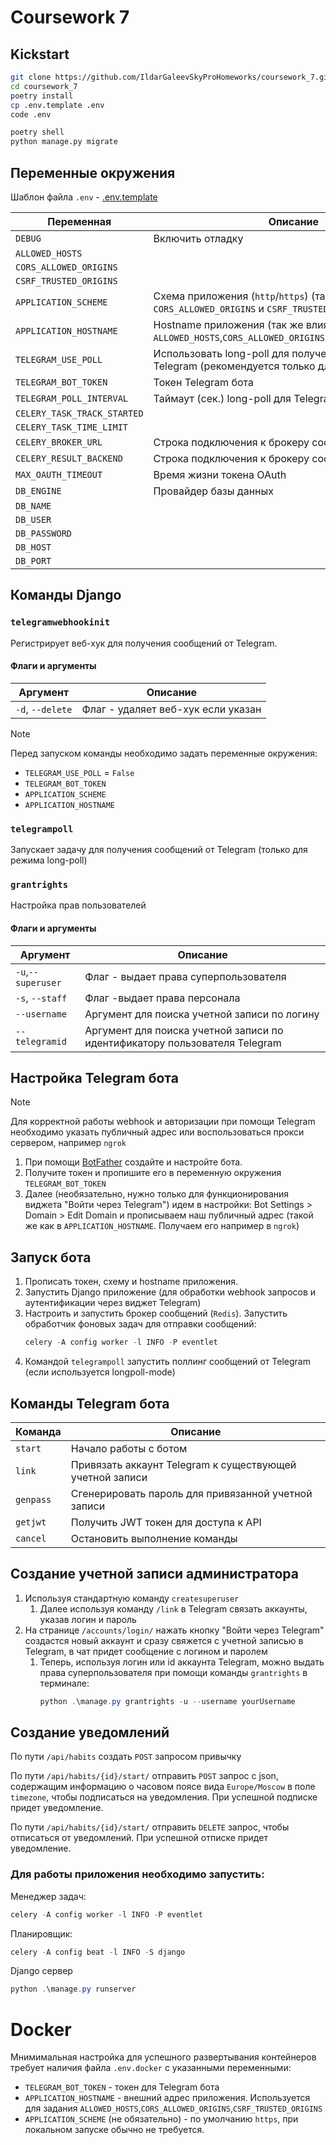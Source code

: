 # Coursework 7

## Kickstart

```bash
git clone https://github.com/IldarGaleevSkyProHomeworks/coursework_7.git
cd coursework_7
poetry install
cp .env.template .env
code .env
```
```bash
poetry shell
python manage.py migrate
```

## Переменные окружения

Шаблон файла `.env` - [.env.template](./.env.template)

| Переменная                        | Описание                                                                                             |
|-----------------------------------|------------------------------------------------------------------------------------------------------|
| `DEBUG`                           | Включить отладку                                                                                     |
| `ALLOWED_HOSTS`                   |                                                                                                      |
| `CORS_ALLOWED_ORIGINS`            |                                                                                                      |
| `CSRF_TRUSTED_ORIGINS`            |                                                                                                      |
| `APPLICATION_SCHEME`              | Схема приложения (`http`/`https`) (так же влияет на `CORS_ALLOWED_ORIGINS` и `CSRF_TRUSTED_ORIGINS`) |
| `APPLICATION_HOSTNAME`            | Hostname приложения (так же влияет на `ALLOWED_HOSTS`,`CORS_ALLOWED_ORIGINS`,`CSRF_TRUSTED_ORIGINS`) |
| `TELEGRAM_USE_POLL`               | Использовать long-poll для получения сообщений от Telegram (рекомендуется только для отладки)        |
| `TELEGRAM_BOT_TOKEN`              | Токен Telegram бота                                                                                  |
| `TELEGRAM_POLL_INTERVAL`          | Таймаут (сек.) long-poll для Telegram                                                                |
| `CELERY_TASK_TRACK_STARTED`       |                                                                                                      |
| `CELERY_TASK_TIME_LIMIT`          |                                                                                                      |
| `CELERY_BROKER_URL`               | Строка подключения к брокеру сообщений                                                               |
| `CELERY_RESULT_BACKEND`           | Строка подключения к брокеру сообщений                                                               |
| `MAX_OAUTH_TIMEOUT`               | Время жизни токена OAuth                                                                             |
| `DB_ENGINE`                       | Провайдер базы данных                                                                                |
| `DB_NAME`                         |                                                                                                      |
| `DB_USER`                         |                                                                                                      |
| `DB_PASSWORD`                     |                                                                                                      |
| `DB_HOST`                         |                                                                                                      |
| `DB_PORT`                         |                                                                                                      |

## Команды Django

### `telegramwebhookinit`

Регистрирует веб-хук для получения сообщений от Telegram.

#### Флаги и аргументы

| Аргумент         | Описание                           |
|------------------|------------------------------------|
| `-d`, `--delete` | Флаг - удаляет веб-хук если указан |

> [!NOTE]
> Перед запуском команды необходимо задать переменные окружения:
> - `TELEGRAM_USE_POLL` = `False`
> - `TELEGRAM_BOT_TOKEN`
> - `APPLICATION_SCHEME`
> - `APPLICATION_HOSTNAME`

### `telegrampoll`

Запускает задачу для получения сообщений от Telegram (только для режима long-poll)

### `grantrights`

Настройка прав пользователей

#### Флаги и аргументы

| Аргумент           | Описание                                                                   |
|--------------------|----------------------------------------------------------------------------|
| `-u`,`--superuser` | Флаг - выдает права суперпользователя                                      |
| `-s`, `--staff`    | Флаг -выдает права персонала                                               |
| `--username`       | Аргумент для поиска учетной записи по логину                               |
| `--telegramid`     | Аргумент для поиска учетной записи по идентификатору пользователя Telegram |

## Настройка Telegram бота

> [!NOTE]
> Для корректной работы webhook и авторизации при помощи Telegram
> необходимо указать публичный адрес или воспользоваться прокси сервером,
> например `ngrok`

1. При помощи [BotFather](https://t.me/BotFather) создайте и настройте бота.
2. Получите токен и пропишите его в переменную окружения `TELEGRAM_BOT_TOKEN`
3. Далее (необязательно, нужно только для функционирования виджета "Войти через Telegram") идем в настройки: Bot
   Settings > Domain > Edit Domain и прописываем наш публичный адрес (такой же как в `APPLICATION_HOSTNAME`. Получаем
   его например в `ngrok`)

## Запуск бота

1. Прописать токен, схему и hostname приложения.
2. Запустить Django приложение (для обработки webhook запросов и аутентификации через виджет Telegram)
3. Настроить и запустить брокер сообщений (`Redis`). Запустить обработчик фоновых задач для отправки сообщений:
   ```powershell
   celery -A config worker -l INFO -P eventlet
   ```
4. Командой `telegrampoll` запустить поллинг сообщений от Telegram (если используется longpoll-mode)

## Команды Telegram бота

| Команда   | Описание                                                 |
|-----------|----------------------------------------------------------|
| `start`   | Начало работы с ботом                                    |
| `link`    | Привязать аккаунт Telegram к существующей учетной записи |
| `genpass` | Сгенерировать пароль для привязанной учетной записи      |
| `getjwt`  | Получить JWT токен для доступа к API                     |
| `cancel`  | Остановить выполнение команды                            |

## Создание учетной записи администратора

1. Используя стандартную команду `createsuperuser`
    1. Далее используя команду `/link` в Telegram связать аккаунты, указав логин и пароль
2. На странице `/accounts/login/` нажать кнопку "Войти через Telegram" создастся новый аккаунт и сразу свяжется с
   учетной записью в Telegram, в чат придет сообщение с логином и паролем
    1. Теперь, используя логин или id аккаунта Telegram, можно выдать права суперпользователя при помощи
       команды `grantrights` в терминале:
       ```powershell
       python .\manage.py grantrights -u --username yourUsername 
       ```

## Создание уведомлений

По пути `/api/habits` создать `POST` запросом привычку

По пути `/api/habits/{id}/start/` отправить `POST` запрос с json, 
содержащим информацию о часовом поясе вида `Europe/Moscow` в поле `timezone`, чтобы подписаться на уведомления. При успешной подписке придет уведомление.

По пути `/api/habits/{id}/start/` отправить `DELETE` запрос, 
чтобы отписаться от уведомлений. При успешной отписке придет уведомление.

### Для работы приложения необходимо запустить:

Менеджер задач:
```powershell
celery -A config worker -l INFO -P eventlet
```

Планировщик:
```powershell
celery -A config beat -l INFO -S django
```

Django сервер
```powershell
python .\manage.py runserver
```

# Docker

Мнимимальная настройка для успешного развертывания контейнеров требует наличия файла
`.env.docker` с указанными переменными:

- `TELEGRAM_BOT_TOKEN` - токен для Telegram бота
- `APPLICATION_HOSTNAME` - внешний адрес приложения. Используется для задания `ALLOWED_HOSTS`,`CORS_ALLOWED_ORIGINS`,`CSRF_TRUSTED_ORIGINS`
- `APPLICATION_SCHEME` (не обязательно) - по умолчанию `https`, при локальном запуске обычно не требуется.